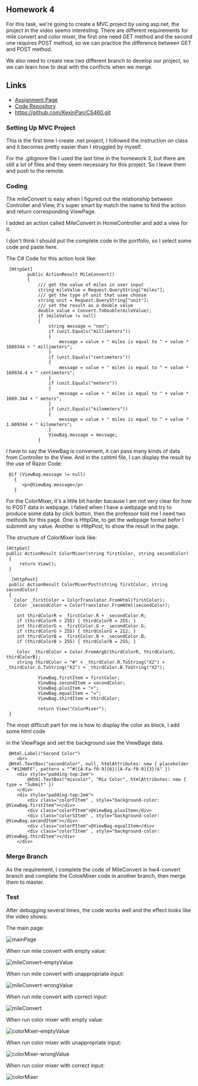 ## Homework 4

For this task, we're going to create a MVC project by using asp.net, the project in the video seems interesting. There are different requirements for mile convert and color mixer, the first one need GET method and the second one requires POST method, so we can practice the difference between GET and POST method. 

We also need to create new two different branch to develop our project, so we can learn how to deal with the conflicts when we merge.


## Links

* [Assignment Page](http://www.wou.edu/~morses/classes/cs46x/assignments/HW4.html)
* [Code Repository](https://github.com/KexinPan/CS460/tree/master/HW4)
* https://github.com/KexinPan/CS460.git


### Setting Up MVC Project

This is the first time I create .net project, I followed the instruction on class and it becomes pretty easier than I struggled by myself.

For the .gitignore file I used the last time in the homework 3, but there are still a lot of files and they seem necessary for this project. So I leave them and push to the remote.

### Coding

The mileConvert is easy when I figured out the relationship between Controller and View, it's super smart by match the name to find the action and return corresponding ViewPage.

I added an action called MileConvert in HomeController and add a view for it.

I don't think I should put the complete code in the portfolio, so I select some code and paste here.

The C# Code for this action look like:

```
 [HttpGet]
        public ActionResult MileConvert()
        {
            /// get the value of miles in user input
            string mileValue = Request.QueryString["miles"];
            /// get the type of unit that usee choose
            string unit = Request.QueryString["unit"];
            /// set the result as a double value
            double value = Convert.ToDouble(mileValue);
            if (mileValue != null)
            {
                string message = "non";
                if (unit.Equals("millimeters"))
                {
                    message = value + " miles is equal to " + value * 1609344 + " millimeters";
                }
                if (unit.Equals("centimeters"))
                {
                    message = value + " miles is equal to " + value * 160934.4 + " centimeters";
                }
                if (unit.Equals("meters"))
                {
                    message = value + " miles is equal to " + value * 1609.344 + " meters";
                }
                if (unit.Equals("kilometers"))
                {
                    message = value + " miles is equal to " + value * 1.609344 + " kilometers";
                }
                ViewBag.message = message;
            }

```
I have to say the ViewBag is convenient, it can pass many kinds of data from Controller to the View.
And in the cshtml file, I can display the result by the use of Razor Code:

```
 @if (ViewBag.message != null)
   {
      <p>@ViewBag.message</p>
   }
```
For the ColorMixer, it's a little bit harder bacause I am not very clear for how to POST data in webpage. I falied when I have a webpage and try to produce some data by click button, then the professor told me I need two methods for this page. One is HttpGte, to get the webpage format befor I submmit any value. Another is HttpPost, to show the result in the page.

The structure of ColorMixer look like:

```
[HttpGet]
public ActionResult ColorMixer(string firstColor, string secondColor)
 {
     return View();
 }
 
  [HttpPost]
 public ActionResult ColorMixerPost(string firstColor, string secondColor)
 { 
   Color _firstColor = ColorTranslator.FromHtml(firstColor);
   Color _secondColor = ColorTranslator.FromHtml(secondColor);
   
    int thirdColorR = _firstColor.R + _secondColor.R;
    if (thirdColorR > 255) { thirdColorR = 255; }
    int thirdColorG = _firstColor.G + _secondColor.G;
    if (thirdColorG > 255) { thirdColorG = 212; }
    int thirdColorB = _firstColor.B + _secondColor.B;
    if (thirdColorB > 255) { thirdColorB = 255; }

    Color _thirdColor = Color.FromArgb(thirdColorR, thirdColorG, thirdColorB);
    string thirdColor = "#" + _thirdColor.R.ToString("X2") + _thirdColor.G.ToString("X2") + _thirdColor.B.ToString("X2");
            
            ViewBag.firstItem = firstColor;
            ViewBag.secondItem = secondColor;
            ViewBag.plusItem = "+";
            ViewBag.equalItem = "=";
            ViewBag.thirdItem = thirdColor;

            return View("ColorMixer");         
 }
```

The most difficult part for me is how to display the color as block, I add some html code <div> in the ViewPage and set the background use the ViewBage data.

```
 @Html.Label("Second Color")
    <br>
 @Html.TextBox("secondColor", null, htmlAttributes: new { placeholder = "#12HHFF", pattern = "^#([A-Fa-f0-9]{6}|[A-Fa-f0-9]{3})$" })
    <div style="padding-top:2em">
        @Html.TextBox("mixcolor", "Mix Color", htmlAttributes: new { type = "Submit" })
    </div>
    <div style="padding-top:2em">
        <div class="colorFItem" , style="background-color: @ViewBag.firstItem"></div>
        <div class="colorPItem">@ViewBag.plusItem</div>
        <div class="colorSItem" , style="background-color: @ViewBag.secondItem"></div>
        <div class="colorPItem">@ViewBag.equalItem</div>
        <div class="colorTItem" , style="background-color: @ViewBag.thirdItem"></div>
    </div>
```

### Merge Branch

As the requirement, I complete the code of MileConvert in hw4-convert branch and complete the ColoeMixer code in another branch, then merge them to master.

### Test

After debugging several times, the code works well and the effect looks like the video shows:

The main page:

![mainPage](Code/mainPage.jpg)

When run mile convert with empty value:

![mileConvert-emptyValue](Code/mileConvert-emptyValue.jpg)

When run mile convert with unappropriate input:

![mileConvert-wrongValue](Code/mileConvert-wrongValue.jpg)

When run mile convert with correct input:

![mileConvert](Code/mileConvert.jpg)

When run color mixer with empty value:

![colorMixer-emptyValue](Code/colorMixer-emptyValue.jpg)

When run color mixer with unappropriate input:

![colorMixer-wrongValue](Code/colorMixer-wrongValue.jpg)

When run color mixer with correct input:

![colorMixer](Code/colorMixer.jpg)






